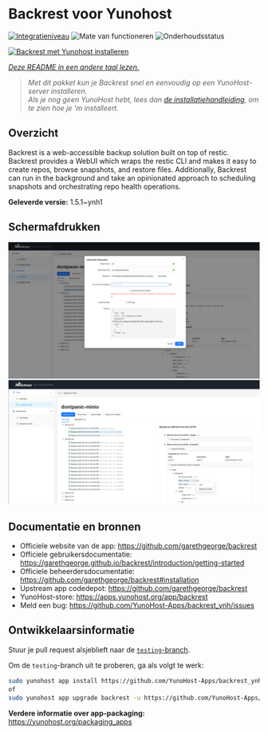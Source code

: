 <!--
NB: Deze README is automatisch gegenereerd door <https://github.com/YunoHost/apps/tree/master/tools/readme_generator>
Hij mag NIET handmatig aangepast worden.
-->

# Backrest voor Yunohost

[![Integratieniveau](https://dash.yunohost.org/integration/backrest.svg)](https://ci-apps.yunohost.org/ci/apps/backrest/) ![Mate van functioneren](https://ci-apps.yunohost.org/ci/badges/backrest.status.svg) ![Onderhoudsstatus](https://ci-apps.yunohost.org/ci/badges/backrest.maintain.svg)

[![Backrest met Yunohost installeren](https://install-app.yunohost.org/install-with-yunohost.svg)](https://install-app.yunohost.org/?app=backrest)

*[Deze README in een andere taal lezen.](./ALL_README.md)*

> *Met dit pakket kun je Backrest snel en eenvoudig op een YunoHost-server installeren.*  
> *Als je nog geen YunoHost hebt, lees dan [de installatiehandleiding](https://yunohost.org/install), om te zien hoe je 'm installeert.*

## Overzicht

Backrest is a web-accessible backup solution built on top of restic. Backrest provides a WebUI which wraps the restic CLI and makes it easy to create repos, browse snapshots, and restore files. Additionally, Backrest can run in the background and take an opinionated approach to scheduling snapshots and orchestrating repo health operations.


**Geleverde versie:** 1.5.1~ynh1

## Schermafdrukken

![Schermafdrukken van Backrest](./doc/screenshots/68747470733a2f2f663030302e6261636b626c617a6562322e636f6d2f66696c652f6773686172652f73637265656e73686f74732f323032342f53637265656e73686f742b66726f6d2b323032342d30312d30342b31382d31392d35302e706e67.png)
![Schermafdrukken van Backrest](./doc/screenshots/68747470733a2f2f663030302e6261636b626c617a6562322e636f6d2f66696c652f6773686172652f73637265656e73686f74732f323032342f53637265656e73686f742b66726f6d2b323032342d30312d30342b31382d33302d31342e706e67.png)

## Documentatie en bronnen

- Officiele website van de app: <https://github.com/garethgeorge/backrest>
- Officiele gebruikersdocumentatie: <https://garethgeorge.github.io/backrest/introduction/getting-started>
- Officiele beheerdersdocumentatie: <https://github.com/garethgeorge/backrest#installation>
- Upstream app codedepot: <https://github.com/garethgeorge/backrest>
- YunoHost-store: <https://apps.yunohost.org/app/backrest>
- Meld een bug: <https://github.com/YunoHost-Apps/backrest_ynh/issues>

## Ontwikkelaarsinformatie

Stuur je pull request alsjeblieft naar de [`testing`-branch](https://github.com/YunoHost-Apps/backrest_ynh/tree/testing).

Om de `testing`-branch uit te proberen, ga als volgt te werk:

```bash
sudo yunohost app install https://github.com/YunoHost-Apps/backrest_ynh/tree/testing --debug
of
sudo yunohost app upgrade backrest -u https://github.com/YunoHost-Apps/backrest_ynh/tree/testing --debug
```

**Verdere informatie over app-packaging:** <https://yunohost.org/packaging_apps>
